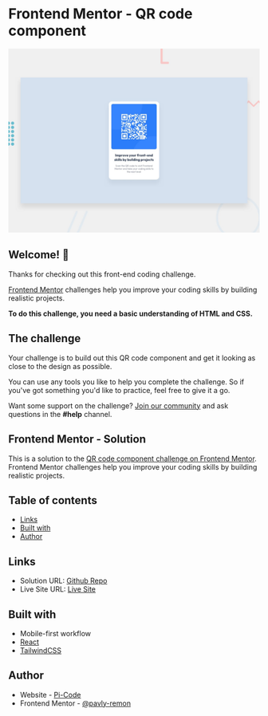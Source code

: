 # Frontend Mentor - QR code component

![Design preview for the QR code component coding challenge](./design/desktop-preview.jpg)

## Welcome! 👋

Thanks for checking out this front-end coding challenge.

[Frontend Mentor](https://www.frontendmentor.io) challenges help you improve your coding skills by building realistic projects.

**To do this challenge, you need a basic understanding of HTML and CSS.**

## The challenge

Your challenge is to build out this QR code component and get it looking as close to the design as possible.

You can use any tools you like to help you complete the challenge. So if you've got something you'd like to practice, feel free to give it a go.

Want some support on the challenge? [Join our community](https://www.frontendmentor.io/community) and ask questions in the **#help** channel.

## Frontend Mentor - Solution

This is a solution to the [QR code component challenge on Frontend Mentor](https://www.frontendmentor.io/challenges/qr-code-component-iux_sIO_H). Frontend Mentor challenges help you improve your coding skills by building realistic projects. 

## Table of contents

- [Links](#links)
- [Built with](#built-with)
- [Author](#author)



## Links

- Solution URL: [Github Repo](https://github.com/pavly-remon/qr-code-component-challenge)
- Live Site URL: [Live Site](https://pavly-remon.github.io/qr-code-component-challenge/)


## Built with

- Mobile-first workflow
- [React](https://reactjs.org/)
- [TailwindCSS](https://tailwindcss.com/)



## Author

- Website - [Pi-Code](https://pi-code.vercel.app/)
- Frontend Mentor - [@pavly-remon](https://www.frontendmentor.io/profile/pavly-remon)




